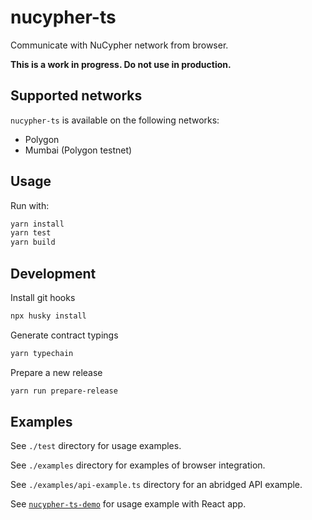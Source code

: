 # nucypher-ts

Communicate with NuCypher network from browser.

**This is a work in progress. Do not use in production.**

## Supported networks

`nucypher-ts` is available on the following networks:

- Polygon
- Mumbai (Polygon testnet)

## Usage

Run with:

```bash
yarn install
yarn test
yarn build
```

## Development

Install git hooks

```bash
npx husky install
```

Generate contract typings

```bash
yarn typechain
```

Prepare a new release

```bash
yarn run prepare-release
```

## Examples

See `./test` directory for usage examples.

See `./examples` directory for examples of browser integration.

See `./examples/api-example.ts` directory for an abridged API example.

See [`nucypher-ts-demo`](https://github.com/nucypher/nucypher-ts-demo) for usage example with React app.
